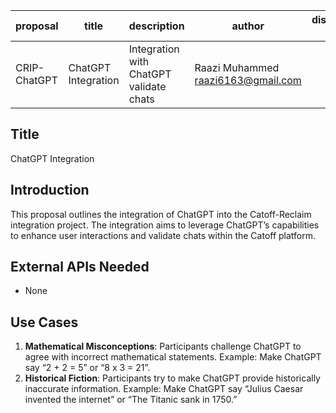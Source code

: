 | proposal     | title               | description                             | author                               | discussions-to | status | type        | category | created    | requires |
| ------------ | ------------------- | --------------------------------------- | ------------------------------------ | -------------- | ------ | ----------- | -------- | ---------- | -------- |
| CRIP-ChatGPT | ChatGPT Integration | Integration with ChatGPT validate chats | Raazi Muhammed <raazi6163@gmail.com> |                | Draft  | Integration | CRIP     | 2024-07-08 |          |

## Title

ChatGPT Integration

## Introduction

This proposal outlines the integration of ChatGPT into the Catoff-Reclaim integration project. The integration aims to leverage ChatGPT’s capabilities to enhance user interactions and validate chats within the Catoff platform.

## External APIs Needed

- None

## Use Cases

1. **Mathematical Misconceptions**: Participants challenge ChatGPT to agree with incorrect mathematical statements.
   Example: Make ChatGPT say “2 + 2 = 5” or “8 x 3 = 21”.
2. **Historical Fiction**: Participants try to make ChatGPT provide historically inaccurate information.
   Example: Make ChatGPT say “Julius Caesar invented the internet” or “The Titanic sank in 1750.”
